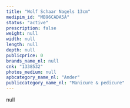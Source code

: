```yaml
---
title: "Wolf Schaar Nagels 13cm"
medipim_id: "MB96CADA5A"
status: "active"
prescription: false
weight: null
width: null
length: null
depth: null
publicprice: 0
brands_name_nl: null
cnk: "1338532"
photos_medium: null
apbcategory_name_nl: "Ander"
publiccategory_name_nl: "Manicure & pedicure"
---
```

null
